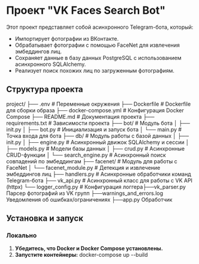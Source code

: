 # Проект "VK Faces Search Bot"

Этот проект представляет собой асинхронного Telegram-бота, который:
- Импортирует фотографии из ВКонтакте.
- Обрабатывает фотографии с помощью FaceNet для извлечения эмбеддингов лиц.
- Сохраняет данные в базу данных PostgreSQL с использованием асинхронного SQLAlchemy.
- Реализует поиск похожих лиц по загруженным фотографиям.

## Структура проекта

project/ ├── .env # Переменные окружения ├── Dockerfile # Dockerfile для сборки образа ├── docker-compose.yml # Конфигурация Docker Compose ├── README.md # Документация проекта ├── requirements.txt # Зависимости проекта ├── bot/ # Модуль бота │ ├── init.py │ ├── bot.py # Инициализация и запуск бота │ └── main.py # Точка входа для бота ├── db/ # Модуль работы с базой данных │ ├── init.py │ ├── engine.py # Асинхронный движок SQLAlchemy и сессии │ ├── models.py # Модели базы данных │ ├── crud.py # Асинхронные CRUD-функции │ └── search_engine.py # Асинхронный поиск совпадений по эмбеддингам ├── facenet/ # Модуль для работы с FaceNet │ └── facenet_module.py # Детекция и извлечение эмбеддингов лиц ├── handlers.py # Асинхронные обработчики команд Telegram-бота ├── vk_api.py # Асинхронный класс для работы с VK API (httpx) └── logger_config.py # Конфигурация логгера├──vk_parser.py Парсер фотографий из VK групп ├──warnings_and_errors.log Уведомления об ошибках/ограничениях ├──app.py Обработчик


## Установка и запуск

### Локально
1. **Убедитесь, что Docker и Docker Compose установлены.**
1. **Запустите контейнеры:**
    docker-compose up --build